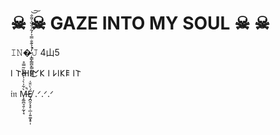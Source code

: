 # ☠︎︎ ☠︎︎ GAZE INTO MY SOUL ☠︎︎ ☠︎︎
𝙸𝙽�̷̨̳̙̳̪̙͇̙͇̟̓́̉͊̐̿͐̓͂͐̐̏͐̆͂̐̚͜͝͠𝙹 4山5

𐌉 𐌕𐋅𐌉𐌍𐌊 𐌉 𐌋𐌉𐌊𐌄 𐌉𐌕 

𝔦𝔫 M̶̧͚̪͉̯̜̰͎̘̀͋̇̀͗̍́͆̑̏͂̿̊̚Ȩ̸̪̯̗̘̥̣̲̣̣͍͚͙̥̩́̀̈̆͑ .ᐟ.ᐟ.ᐟ

